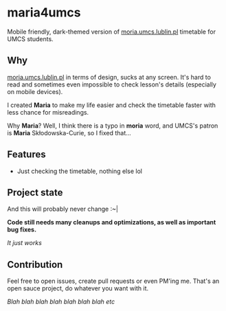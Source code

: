 # maria4umcs

Mobile friendly, dark-themed version of [moria.umcs.lublin.pl](http://moria.umcs.lublin.pl/) timetable for UMCS students.


## Why

[moria.umcs.lublin.pl](http://moria.umcs.lublin.pl/) in terms of design, sucks at any screen.
It's hard to read and sometimes even impossible to check lesson's details (especially on mobile devices).

I created **Maria** to make my life easier and check the timetable faster with less chance for misreadings.

Why **Maria**? Well, I think there is a typo in **moria** word, and UMCS's patron is **Maria** Skłodowska-Curie, so I fixed that...


## Features
- Just checking the timetable, nothing else lol


## Project state

And this will probably never change :~|

**Code still needs many cleanups and optimizations, as well as important bug fixes.**

_It just works_


## Contribution

Feel free to open issues, create pull requests or even PM'ing me. That's an open sauce project, do whatever you want with it.


_Blah blah blah blah blah blah blah etc_